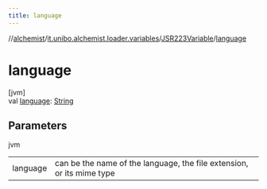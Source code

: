 ```yaml
---
title: language
---
```

//[alchemist](../../../index.html)/[it.unibo.alchemist.loader.variables](../index.html)/[JSR223Variable](index.html)/[language](language.html)



# language



[jvm]\
val [language](language.html): [String](https://kotlinlang.org/api/latest/jvm/stdlib/kotlin/-string/index.html)



## Parameters


jvm

| | |
|---|---|
| language | can be the name of the language, the file extension, or its mime type |





